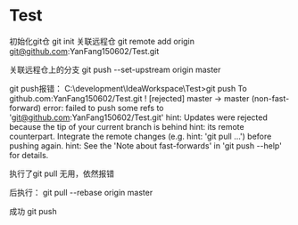 # Test
初始化git仓
git init
关联远程仓
git remote add origin git@github.com:YanFang150602/Test.git

关联远程仓上的分支
git push --set-upstream origin master

git push报错：
C:\development\IdeaWorkspace\Test>git push
To github.com:YanFang150602/Test.git
 ! [rejected]        master -> master (non-fast-forward)
error: failed to push some refs to 'git@github.com:YanFang150602/Test.git'
hint: Updates were rejected because the tip of your current branch is behind
hint: its remote counterpart. Integrate the remote changes (e.g.
hint: 'git pull ...') before pushing again.
hint: See the 'Note about fast-forwards' in 'git push --help' for details.

执行了git pull 无用，依然报错

后执行：
git pull --rebase origin master

成功
git push 